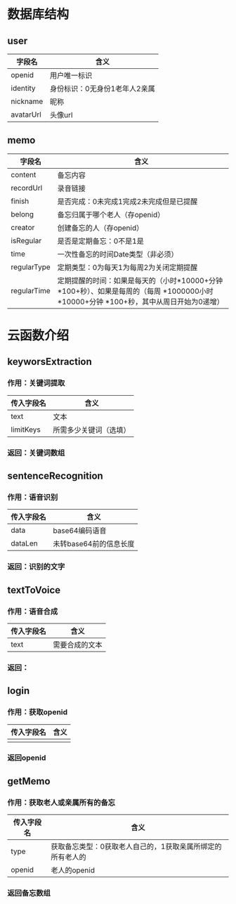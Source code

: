 # 数据库结构

## **user**
| 字段名 | 含义 |
| -----  | ---- |
| openid |用户唯一标识|
|identity|身份标识：0无身份1老年人2亲属| 
|nickname|昵称|
|avatarUrl|头像url|



## **memo**
| 字段名 | 含义 |
| -----  | ---- |
|content|备忘内容|
|recordUrl|录音链接|
|finish|是否完成：0未完成1完成2未完成但是已提醒|
|belong|备忘归属于哪个老人（存openid）|
|creator|创建备忘的人（存openid）|
|isRegular|是否是定期备忘：0不是1是|
|time|一次性备忘的时间Date类型（非必须）|
|regularType|定期类型：0为每天1为每周2为关闭定期提醒|
|regularTime|定期提醒的时间：如果是每天的（小时*10000+分钟 *100+秒）、如果是每周的（每周 *1000000小时 *10000+分钟 *100+秒，其中从周日开始为0递增）|





# 云函数介绍

## **keyworsExtraction**
### 作用：关键词提取
| 传入字段名 | 含义 |
| -----  | ---- |
|text|文本|
|limitKeys|所需多少关键词（选填）|
### 返回：关键词数组

## **sentenceRecognition**
### 作用：语音识别
| 传入字段名 | 含义 |
| -----  | ---- |
|data|base64编码语音|
|dataLen|未转base64前的信息长度|
### 返回：识别的文字

## **textToVoice**
### 作用：语音合成
| 传入字段名 | 含义 |
| -----  | ---- |
|text|需要合成的文本|
### 返回：

## **login**
### 作用：获取openid
| 传入字段名 | 含义 |
| -----  | ---- |
|||
### 返回openid

## **getMemo**
### 作用：获取老人或亲属所有的备忘
| 传入字段名 | 含义 |
| -----  | ---- |
|type|获取备忘类型：0获取老人自己的，1获取亲属所绑定的所有老人的|
|openid|老人的openid|
### 返回备忘数组